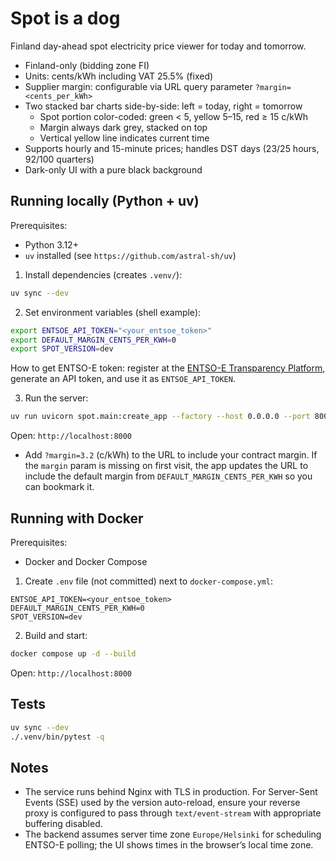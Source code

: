 # Spot is a dog

Finland day-ahead spot electricity price viewer for today and tomorrow.

- Finland-only (bidding zone FI)
- Units: cents/kWh including VAT 25.5% (fixed)
- Supplier margin: configurable via URL query parameter `?margin=<cents_per_kWh>`
- Two stacked bar charts side-by-side: left = today, right = tomorrow
  - Spot portion color-coded: green < 5, yellow 5–15, red ≥ 15 c/kWh
  - Margin always dark grey, stacked on top
  - Vertical yellow line indicates current time
- Supports hourly and 15-minute prices; handles DST days (23/25 hours, 92/100 quarters)
- Dark-only UI with a pure black background

## Running locally (Python + uv)
Prerequisites:
- Python 3.12+
- `uv` installed (see `https://github.com/astral-sh/uv`)

1) Install dependencies (creates `.venv/`):
```bash
uv sync --dev
```

2) Set environment variables (shell example):
```bash
export ENTSOE_API_TOKEN="<your_entsoe_token>"
export DEFAULT_MARGIN_CENTS_PER_KWH=0
export SPOT_VERSION=dev
```

How to get ENTSO-E token: register at the [ENTSO-E Transparency Platform](https://transparency.entsoe.eu/), generate an API token, and use it as `ENTSOE_API_TOKEN`.

3) Run the server:
```bash
uv run uvicorn spot.main:create_app --factory --host 0.0.0.0 --port 8000 --proxy-headers
```

Open: `http://localhost:8000`

- Add `?margin=3.2` (c/kWh) to the URL to include your contract margin. If the `margin` param is missing on first visit, the app updates the URL to include the default margin from `DEFAULT_MARGIN_CENTS_PER_KWH` so you can bookmark it.

## Running with Docker
Prerequisites:
- Docker and Docker Compose

1) Create `.env` file (not committed) next to `docker-compose.yml`:
```env
ENTSOE_API_TOKEN=<your_entsoe_token>
DEFAULT_MARGIN_CENTS_PER_KWH=0
SPOT_VERSION=dev
```

2) Build and start:
```bash
docker compose up -d --build
```

Open: `http://localhost:8000`

## Tests
```bash
uv sync --dev
./.venv/bin/pytest -q
```

## Notes
- The service runs behind Nginx with TLS in production. For Server-Sent Events (SSE) used by the version auto-reload, ensure your reverse proxy is configured to pass through `text/event-stream` with appropriate buffering disabled.
- The backend assumes server time zone `Europe/Helsinki` for scheduling ENTSO-E polling; the UI shows times in the browser’s local time zone.
